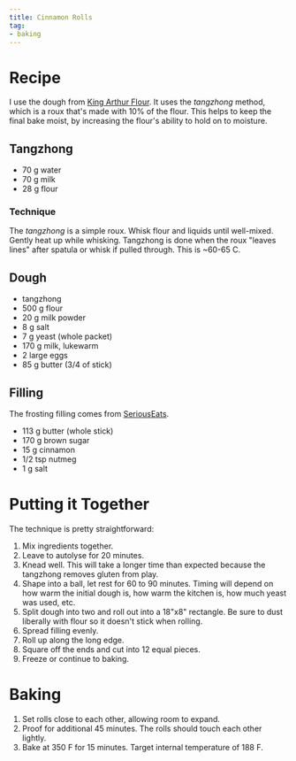 ```yaml
---
title: Cinnamon Rolls
tag:
- baking
---
```


# Recipe

I use the dough from [King Arthur Flour](https://www.kingarthurflour.com/recipes/soft-cinnamon-rolls-recipe).
It uses the *tangzhong* method, which is a roux that's made with 10% of the flour.
This helps to keep the final bake moist, by increasing the flour's ability to hold on to moisture.

## Tangzhong

* 70 g water
* 70 g milk
* 28 g flour

### Technique

The *tangzhong* is a simple roux.
Whisk flour and liquids until well-mixed.
Gently heat up while whisking.
Tangzhong is done when the roux "leaves lines" after spatula or whisk if pulled through.
This is ~60-65 C.

## Dough

* tangzhong
* 500 g flour
* 20 g milk powder
* 8 g salt
* 7 g yeast (whole packet)
* 170 g milk, lukewarm
* 2 large eggs
* 85 g butter (3/4 of stick)

## Filling

The frosting filling comes from [SeriousEats].

[SeriousEats]: https://www.seriouseats.com/recipes/2017/12/bravetart-homemade-cinnamon-rolls-recipe.html

* 113 g butter (whole stick)
* 170 g brown sugar
* 15 g cinnamon
* 1/2 tsp nutmeg
* 1 g salt

# Putting it Together

The technique is pretty straightforward:

1. Mix ingredients together.
1. Leave to autolyse for 20 minutes.
1. Knead well.
    This will take a longer time than expected because the tangzhong removes gluten from play.
1. Shape into a ball, let rest for 60 to 90 minutes.
    Timing will depend on how warm the initial dough is, how warm the kitchen is, how much yeast was used, etc.
1. Split dough into two and roll out into a 18"x8" rectangle.
    Be sure to dust liberally with flour so it doesn't stick when rolling.
1. Spread filling evenly.
1. Roll up along the long edge.
1. Square off the ends and cut into 12 equal pieces.
1. Freeze or continue to baking.

# Baking

1. Set rolls close to each other, allowing room to expand.
1. Proof for additional 45 minutes. The rolls should touch each other lightly.
1. Bake at 350 F for 15 minutes. Target internal temperature of 188 F.
